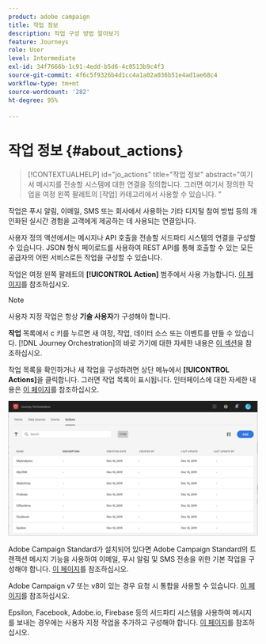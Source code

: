 ```yaml
---
product: adobe campaign
title: 작업 정보
description: 작업 구성 방법 알아보기
feature: Journeys
role: User
level: Intermediate
exl-id: 34f7666b-1c91-4edd-b5d6-4c0513b9c4f3
source-git-commit: 4f6c5f9326b4d1cc4a1a02a036b51e4ad1ae68c4
workflow-type: tm+mt
source-wordcount: '282'
ht-degree: 95%

---
```


# 작업 정보 {#about_actions}

>[!CONTEXTUALHELP]
>id="jo_actions"
>title="작업 정보"
>abstract="여기서 메시지를 전송할 시스템에 대한 연결을 정의합니다. 그러면 여기서 정의한 작업을 여정 왼쪽 팔레트의 [작업] 카테고리에서 사용할 수 있습니다. "

작업은 푸시 알림, 이메일, SMS 또는 회사에서 사용하는 기타 디지털 참여 방법 등의 개인화된 실시간 경험을 고객에게 제공하는 데 사용되는 연결입니다.

사용자 정의 액션에서는 메시지나 API 호출을 전송할 서드파티 시스템의 연결을 구성할 수 있습니다. JSON 형식 페이로드를 사용하여 REST API를 통해 호출할 수 있는 모든 공급자의 어떤 서비스로든 작업을 구성할 수 있습니다.

작업은 여정 왼쪽 팔레트의 **[!UICONTROL Action]** 범주에서 사용 가능합니다. [이 페이지](../building-journeys/about-action-activities.md)를 참조하십시오.

>[!NOTE]
>
>사용자 지정 작업은 항상 **기술 사용자**&#x200B;가 구성해야 합니다.

**작업** 목록에서 c 키를 누르면 새 여정, 작업, 데이터 소스 또는 이벤트를 만들 수 있습니다. [!DNL Journey Orchestration]의 바로 가기에 대한 자세한 내용은 [이 섹션](../about/user-interface.md#section_ksq_zr1_ffb)을 참조하십시오.

작업 목록을 확인하거나 새 작업을 구성하려면 상단 메뉴에서 **[!UICONTROL Actions]**&#x200B;을 클릭합니다. 그러면 작업 목록이 표시됩니다. 인터페이스에 대한 자세한 내용은 [이 페이지](../about/user-interface.md)를 참조하십시오.

![](../assets/custom1.png)

Adobe Campaign Standard가 설치되어 있다면 Adobe Campaign Standard의 트랜잭션 메시지 기능을 사용하여 이메일, 푸시 알림 및 SMS 전송을 위한 기본 작업을 구성해야 합니다. [이 페이지](../action/working-with-adobe-campaign.md)를 참조하십시오.

Adobe Campaign v7 또는 v8이 있는 경우 요청 시 통합을 사용할 수 있습니다. [이 페이지](../action/acc-action.md)를 참조하십시오.

Epsilon, Facebook, Adobe.io, Firebase 등의 서드파티 시스템을 사용하여 메시지를 보내는 경우에는 사용자 지정 작업을 추가하고 구성해야 합니다. [이 페이지](../action/about-custom-action-configuration.md)를 참조하십시오.

